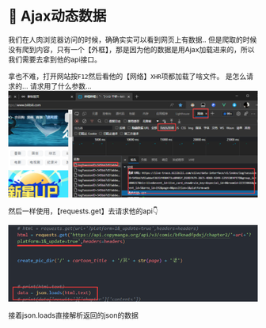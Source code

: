 # 📠 Ajax动态数据

我们在人肉浏览器访问的时候，确确实实可以看到网页上有数据.. 但是爬取的时候没有爬到内容，只有一个【外框】，那是因为他的数据是用Ajax加载进来的，所以我们需要去拿到他的api接口。  

拿也不难，打开网站按`F12`然后看他的【网络】`XHR`项都加载了啥文件。
是怎么请求的... 请求用了什么参数...
![图 4](img/8d7964972bb4b49de5cb1ad07b6cba10fc53202136fff49f55f2bf70b89b1bc2.png)  


然后一样使用，【requests.get】去请求他的api👇

![图 3](img/3773b52588c502718adc652c236e474d6bd6745e29e389a1335b818670e30c67.png)  


接着json.loads直接解析返回的json的数据